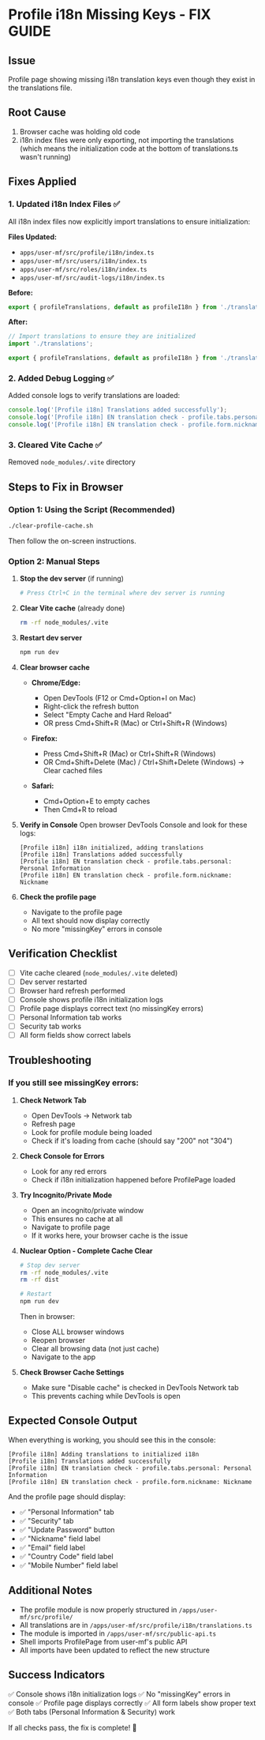 # Profile i18n Missing Keys - FIX GUIDE

## Issue
Profile page showing missing i18n translation keys even though they exist in the translations file.

## Root Cause
1. Browser cache was holding old code
2. i18n index files were only exporting, not importing the translations (which means the initialization code at the bottom of translations.ts wasn't running)

## Fixes Applied

### 1. Updated i18n Index Files ✅
All i18n index files now explicitly import translations to ensure initialization:

**Files Updated:**
- `apps/user-mf/src/profile/i18n/index.ts`
- `apps/user-mf/src/users/i18n/index.ts`
- `apps/user-mf/src/roles/i18n/index.ts`
- `apps/user-mf/src/audit-logs/i18n/index.ts`

**Before:**
```typescript
export { profileTranslations, default as profileI18n } from './translations';
```

**After:**
```typescript
// Import translations to ensure they are initialized
import './translations';

export { profileTranslations, default as profileI18n } from './translations';
```

### 2. Added Debug Logging ✅
Added console logs to verify translations are loaded:

```typescript
console.log('[Profile i18n] Translations added successfully');
console.log('[Profile i18n] EN translation check - profile.tabs.personal:', enResources?.profile?.tabs?.personal);
console.log('[Profile i18n] EN translation check - profile.form.nickname:', enResources?.profile?.form?.nickname);
```

### 3. Cleared Vite Cache ✅
Removed `node_modules/.vite` directory

## Steps to Fix in Browser

### Option 1: Using the Script (Recommended)
```bash
./clear-profile-cache.sh
```

Then follow the on-screen instructions.

### Option 2: Manual Steps

1. **Stop the dev server** (if running)
   ```bash
   # Press Ctrl+C in the terminal where dev server is running
   ```

2. **Clear Vite cache** (already done)
   ```bash
   rm -rf node_modules/.vite
   ```

3. **Restart dev server**
   ```bash
   npm run dev
   ```

4. **Clear browser cache**
   - **Chrome/Edge:**
     - Open DevTools (F12 or Cmd+Option+I on Mac)
     - Right-click the refresh button
     - Select "Empty Cache and Hard Reload"
     - OR press Cmd+Shift+R (Mac) or Ctrl+Shift+R (Windows)
   
   - **Firefox:**
     - Press Cmd+Shift+R (Mac) or Ctrl+Shift+R (Windows)
     - OR Cmd+Shift+Delete (Mac) / Ctrl+Shift+Delete (Windows) → Clear cached files
   
   - **Safari:**
     - Cmd+Option+E to empty caches
     - Then Cmd+R to reload

5. **Verify in Console**
   Open browser DevTools Console and look for these logs:
   ```
   [Profile i18n] i18n initialized, adding translations
   [Profile i18n] Translations added successfully
   [Profile i18n] EN translation check - profile.tabs.personal: Personal Information
   [Profile i18n] EN translation check - profile.form.nickname: Nickname
   ```

6. **Check the profile page**
   - Navigate to the profile page
   - All text should now display correctly
   - No more "missingKey" errors in console

## Verification Checklist

- [ ] Vite cache cleared (`node_modules/.vite` deleted)
- [ ] Dev server restarted
- [ ] Browser hard refresh performed
- [ ] Console shows profile i18n initialization logs
- [ ] Profile page displays correct text (no missingKey errors)
- [ ] Personal Information tab works
- [ ] Security tab works
- [ ] All form fields show correct labels

## Troubleshooting

### If you still see missingKey errors:

1. **Check Network Tab**
   - Open DevTools → Network tab
   - Refresh page
   - Look for profile module being loaded
   - Check if it's loading from cache (should say "200" not "304")

2. **Check Console for Errors**
   - Look for any red errors
   - Check if i18n initialization happened before ProfilePage loaded

3. **Try Incognito/Private Mode**
   - Open an incognito/private window
   - This ensures no cache at all
   - Navigate to profile page
   - If it works here, your browser cache is the issue

4. **Nuclear Option - Complete Cache Clear**
   ```bash
   # Stop dev server
   rm -rf node_modules/.vite
   rm -rf dist
   
   # Restart
   npm run dev
   ```
   
   Then in browser:
   - Close ALL browser windows
   - Reopen browser
   - Clear all browsing data (not just cache)
   - Navigate to the app

5. **Check Browser Cache Settings**
   - Make sure "Disable cache" is checked in DevTools Network tab
   - This prevents caching while DevTools is open

## Expected Console Output

When everything is working, you should see this in the console:

```
[Profile i18n] Adding translations to initialized i18n
[Profile i18n] Translations added successfully
[Profile i18n] EN translation check - profile.tabs.personal: Personal Information
[Profile i18n] EN translation check - profile.form.nickname: Nickname
```

And the profile page should display:
- ✅ "Personal Information" tab
- ✅ "Security" tab
- ✅ "Update Password" button
- ✅ "Nickname" field label
- ✅ "Email" field label
- ✅ "Country Code" field label
- ✅ "Mobile Number" field label

## Additional Notes

- The profile module is now properly structured in `/apps/user-mf/src/profile/`
- All translations are in `/apps/user-mf/src/profile/i18n/translations.ts`
- The module is imported in `/apps/user-mf/src/public-api.ts`
- Shell imports ProfilePage from user-mf's public API
- All imports have been updated to reflect the new structure

## Success Indicators

✅ Console shows i18n initialization logs
✅ No "missingKey" errors in console
✅ Profile page displays correctly
✅ All form labels show proper text
✅ Both tabs (Personal Information & Security) work

If all checks pass, the fix is complete! 🎉
